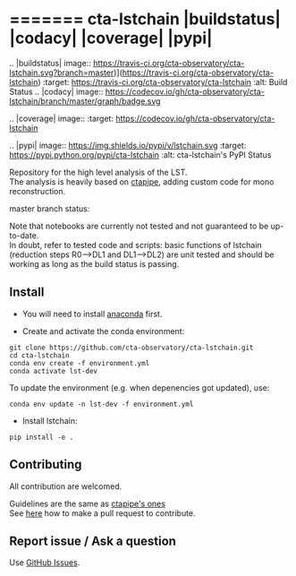 =======
cta-lstchain |buildstatus| |codacy| |coverage| |pypi|
=======

.. |buildstatus| image:: https://travis-ci.org/cta-observatory/cta-lstchain.svg?branch=master)](https://travis-ci.org/cta-observatory/cta-lstchain) 
    :target: https://travis-ci.org/cta-observatory/cta-lstchain
    :alt: Build Status
.. |codacy| image:: https://codecov.io/gh/cta-observatory/cta-lstchain/branch/master/graph/badge.svg

.. |coverage| image:: 
  :target: https://codecov.io/gh/cta-observatory/cta-lstchain

.. |pypi| image:: https://img.shields.io/pypi/v/lstchain.svg
    :target: https://pypi.python.org/pypi/cta-lstchain
    :alt: cta-lstchain's PyPI Status


Repository for the high level analysis of the LST.    
The analysis is heavily based on [ctapipe](https://github.com/cta-observatory/ctapipe), adding custom code for mono reconstruction.

master branch status: 

  
Note that notebooks are currently not tested and not guaranteed to be up-to-date.   
In doubt, refer to tested code and scripts: basic functions of lstchain (reduction steps R0-->DL1 and DL1-->DL2) 
are unit tested and should be working as long as the build status is passing.

## Install

- You will need to install [anaconda](https://www.anaconda.com/distribution/#download-section) first. 

- Create and activate the conda environment:
```
git clone https://github.com/cta-observatory/cta-lstchain.git
cd cta-lstchain
conda env create -f environment.yml
conda activate lst-dev
```

To update the environment (e.g. when depenencies got updated), use:
```
conda env update -n lst-dev -f environment.yml
```

- Install lstchain:

```
pip install -e .
```


## Contributing

All contribution are welcomed.

Guidelines are the same as [ctapipe's ones](https://cta-observatory.github.io/ctapipe/development/index.html)    
See [here](https://cta-observatory.github.io/ctapipe/development/pullrequests.html) how to make a pull request to contribute.


## Report issue / Ask a question

Use [GitHub Issues](https://github.com/cta-observatory/cta-lstchain/issues).


